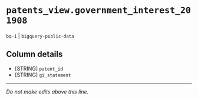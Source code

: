 # `patents_view.government_interest_201908`
`bq-1` | `bigquery-public-data`

## Column details
* [STRING]    `patent_id`
* [STRING]    `gi_statement`

-------------------------------------------------------------------------------
*Do not make edits above this line.*
